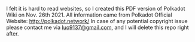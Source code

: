 I felt it is hard to read websites, so I created this PDF version of Polkadot Wiki on Nov. 26th 2021. All information came from Polkadot Official Website: http://polkadot.network/
In case of any potential copyright issue please contact me via luo9137@gmail.com, and I will delete this repo right after.
